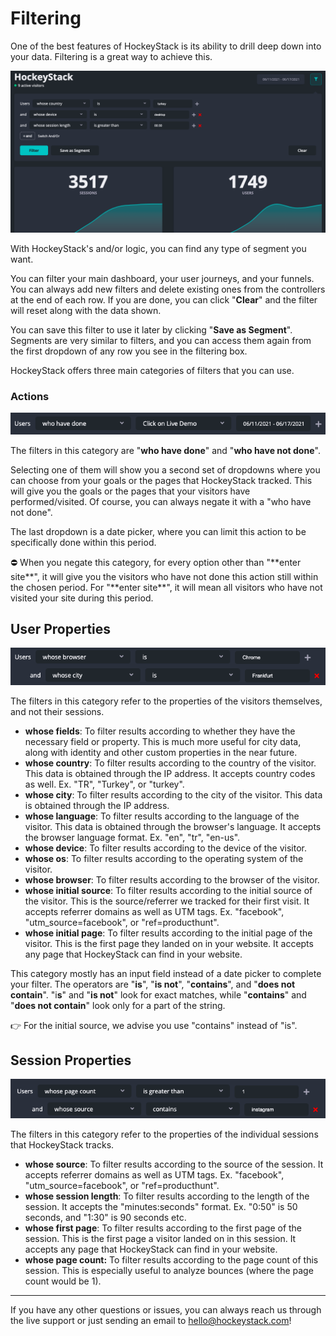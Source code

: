 # Filtering

One of the best features of HockeyStack is its ability to drill deep down into your data. Filtering is a great way to achieve this.

![With HockeyStack's and/or logic, you can find any type of segment you want.](Filtering/Screen_Shot_2021-06-17_at_22.54.09.png)

With HockeyStack's and/or logic, you can find any type of segment you want.

You can filter your main dashboard, your user journeys, and your funnels. You can always add new filters and delete existing ones from the controllers at the end of each row. If you are done, you can click "**Clear**" and the filter will reset along with the data shown.

You can save this filter to use it later by clicking "**Save as Segment**". Segments are very similar to filters, and you can access them again from the first dropdown of any row you see in the filtering box.

HockeyStack offers three main categories of filters that you can use.

### Actions

![Filtering%2023420f7a67d140b7ab009ffea5a3b90c/Screen_Shot_2021-06-17_at_23.15.32.png](Filtering/Screen_Shot_2021-06-17_at_23.15.32.png)

The filters in this category are "**who have done**" and "**who have not done**".

Selecting one of them will show you a second set of dropdowns where you can choose from your goals or the pages that HockeyStack tracked. This will give you the goals or the pages that your visitors have performed/visited. Of course, you can always negate it with a "who have not done".

The last dropdown is a date picker, where you can limit this action to be specifically done within this period.

<aside>
⛔ When you negate this category, for every option other than "**enter site**", it will give you the visitors who have not done this action still within the chosen period. For "**enter site**", it will mean all visitors who have not visited your site during this period.

</aside>

## User Properties

![Filtering%2023420f7a67d140b7ab009ffea5a3b90c/Screen_Shot_2021-06-17_at_23.16.41.png](Filtering/Screen_Shot_2021-06-17_at_23.16.41.png)

The filters in this category refer to the properties of the visitors themselves, and not their sessions.

- **whose fields**: To filter results according to whether they have the necessary field or property. This is much more useful for city data, along with identity and other custom properties in the near future.
- **whose country**: To filter results according to the country of the visitor. This data is obtained through the IP address. It accepts country codes as well. Ex. "TR", "Turkey", or "turkey".
- **whose city**: To filter results according to the city of the visitor. This data is obtained through the IP address.
- **whose language**: To filter results according to the language of the visitor. This data is obtained through the browser's language. It accepts the browser language format. Ex. "en", "tr", "en-us".
- **whose device**: To filter results according to the device of the visitor.
- **whose os**: To filter results according to the operating system of the visitor.
- **whose browser**: To filter results according to the browser of the visitor.
- **whose initial source**: To filter results according to the initial source of the visitor. This is the source/referrer we tracked for their first visit. It accepts referrer domains as well as UTM tags. Ex. "facebook", "utm_source=facebook", or "ref=producthunt".
- **whose initial page**: To filter results according to the initial page of the visitor. This is the first page they landed on in your website. It accepts any page that HockeyStack can find in your website.

This category mostly has an input field instead of a date picker to complete your filter. The operators are "**is**", "**is not**", "**contains**", and "**does not contain**". "i**s**" and "**is not**" look for exact matches, while "**contains**" and "**does not contain**" look only for a part of the string.

<aside>
👉 For the initial source, we advise you use "contains" instead of "is".

</aside>

## Session Properties

![Filtering%2023420f7a67d140b7ab009ffea5a3b90c/Screen_Shot_2021-06-18_at_00.02.22.png](Filtering/Screen_Shot_2021-06-18_at_00.02.22.png)

The filters in this category refer to the properties of the individual sessions that HockeyStack tracks.

- **whose source**: To filter results according to the source of the session. It accepts referrer domains as well as UTM tags. Ex. "facebook", "utm_source=facebook", or "ref=producthunt".
- **whose session length**: To filter results according to the length of the session. It accepts the "minutes:seconds" format. Ex. "0:50" is 50 seconds, and "1:30" is 90 seconds etc.
- **whose first page**: To filter results according to the first page of the session. This is the first page a visitor landed on in this session. It accepts any page that HockeyStack can find in your website.
- **whose page count:** To filter results according to the page count of this session. This is especially useful to analyze bounces (where the page count would be 1).

---

If you have any other questions or issues, you can always reach us through the live support or just sending an email to [hello@hockeystack.com](mailto:hello@hockeystack.com)!